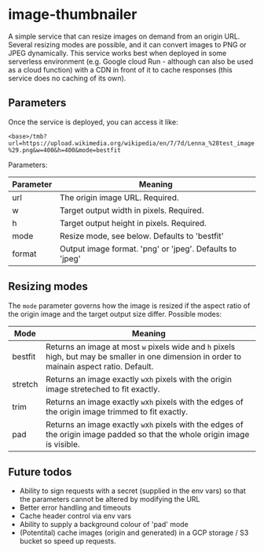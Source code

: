 # image-thumbnailer

A simple service that can resize images on demand from an origin URL. Several resizing modes are possible, and it can convert images to PNG or JPEG dynamically. This service works best when deployed in some serverless environment (e.g. Google cloud Run - although can also be used as a cloud function) with a CDN in front of it to cache responses (this service does no caching of its own).

## Parameters

Once the service is deployed, you can access it like:

`<base>/tmb?url=https://upload.wikimedia.org/wikipedia/en/7/7d/Lenna_%28test_image%29.png&w=400&h=400&mode=bestfit`

Parameters:

| Parameter | Meaning |
| --------- | ------------- |
| url       | The origin image URL. Required.  |
| w         | Target output width in pixels. Required.  |
| h         | Target output height in pixels. Required.  |
| mode      | Resize mode, see below. Defaults to 'bestfit'  |
| format    | Output image format. 'png' or 'jpeg'. Defaults to 'jpeg'  |

## Resizing modes

The `mode` parameter governs how the image is resized if the aspect ratio of the origin image and the target output size differ. Possible modes:

| Mode | Meaning |
| --------- | ------------- |
| bestfit | Returns an image at most `w` pixels wide and `h` pixels high, but may be smaller in one dimension in order to mainain aspect ratio. Default. |
| stretch | Returns an image exactly `w`x`h` pixels with the origin image streteched to fit exactly. |
| trim | Returns an image exactly `w`x`h` pixels with the edges of the origin image trimmed to fit exactly. |
| pad | Returns an image exactly `w`x`h` pixels with the edges of the origin image padded so that the whole origin image is visible. |

## Future todos

- Ability to sign requests with a secret (supplied in the env vars) so that the parameters cannot be altered by modifying the URL
- Better error handling and timeouts
- Cache header control via env vars
- Ability to supply a background colour of 'pad' mode
- (Potentital) cache images (origin and generated) in a GCP storage / S3 bucket so speed up requests.
